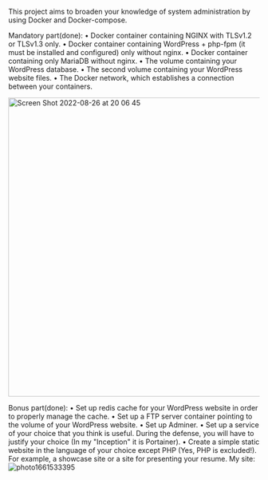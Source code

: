 This project aims to broaden your knowledge of system administration by using Docker and Docker-compose.

Mandatory part(done):
• Docker container containing NGINX with TLSv1.2 or TLSv1.3 only.
• Docker container containing WordPress + php-fpm (it must be installed and
configured) only without nginx.
• Docker container containing only MariaDB without nginx.
• The volume containing your WordPress database.
• The second volume containing your WordPress website files.
• The Docker network, which establishes a connection between your containers.

<img width="599" alt="Screen Shot 2022-08-26 at 20 06 45" src="https://user-images.githubusercontent.com/78385823/186957963-d849603c-5667-4eb6-8a79-64679a09705c.png">


Bonus part(done):
• Set up redis cache for your WordPress website in order to properly manage the
cache.
• Set up a FTP server container pointing to the volume of your WordPress website.
• Set up Adminer.
• Set up a service of your choice that you think is useful. During the defense, you
will have to justify your choice (In my "Inception" it is Portainer).
• Create a simple static website in the language of your choice except PHP (Yes, PHP
is excluded!). For example, a showcase site or a site for presenting your resume. 
My site:
![photo1661533395](https://user-images.githubusercontent.com/78385823/186958177-bbeb76a1-4b8a-4919-ac34-09e705015207.jpeg)

